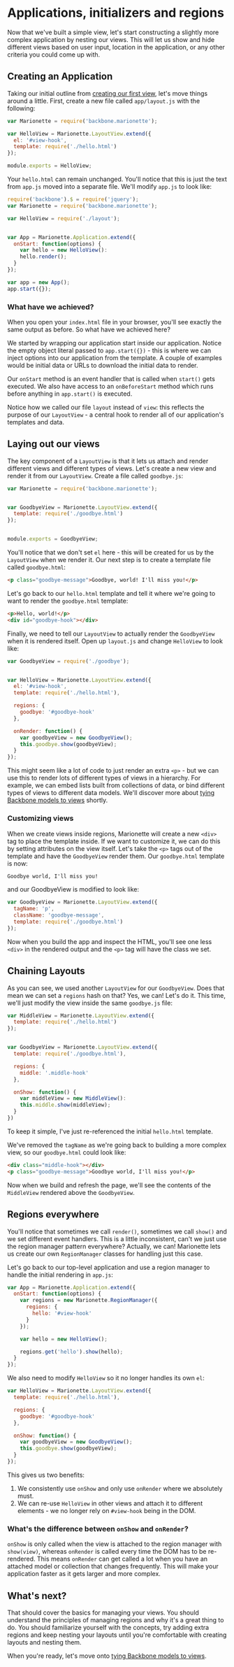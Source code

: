 # Applications, initializers and regions

Now that we've built a simple view, let's start constructing a slightly more
complex application by nesting our views. This will let us show and hide
different views based on user input, location in the application, or any other
criteria you could come up with.

## Creating an Application

Taking our initial outline from
[creating our first view](./firstview.md#project-outline), let's move things
around a little. First, create a new file called `app/layout.js` with the
following:

```js
var Marionette = require('backbone.marionette');

var HelloView = Marionette.LayoutView.extend({
  el: '#view-hook',
  template: require('./hello.html')
});

module.exports = HelloView;
```

Your `hello.html` can remain unchanged. You'll notice that this is just the text
from `app.js` moved into a separate file. We'll modify `app.js` to look like:

```js
require('backbone').$ = require('jquery');
var Marionette = require('backbone.marionette');

var HelloView = require('./layout');


var App = Marionette.Application.extend({
  onStart: function(options) {
    var hello = new HelloView():
    hello.render();
  }
});

var app = new App();
app.start({});
```

### What have we achieved?

When you open your `index.html` file in your browser, you'll see exactly the
same output as before. So what have we achieved here?

We started by wrapping our application start inside our application. Notice the
empty object literal passed to `app.start({})` - this is where we can inject
options into our application from the template. A couple of examples would be
initial data or URLs to download the initial data to render.

Our `onStart` method is an event handler that is called when `start()` gets
executed. We also have access to an `onBeforeStart` method which runs before
anything in `app.start()` is executed.

Notice how we called our file `layout` instead of `view`: this reflects the
purpose of our `LayoutView` - a central hook to render all of our application's
templates and data.

## Laying out our views

The key component of a `LayoutView` is that it lets us attach and render
different views and different types of views. Let's create a new view and render
it from our `LayoutView`. Create a file called `goodbye.js`:

```js
var Marionette = require('backbone.marionette');


var GoodbyeView = Marionette.LayoutView.extend({
  template: require('./goodbye.html')
});


module.exports = GoodbyeView;
```

You'll notice that we don't set `el` here - this will be created for us by the
`LayoutView` when we render it. Our next step is to create a template file
called `goodbye.html`:

```html
<p class="goodbye-message">Goodbye, world! I'll miss you!</p>
```

Let's go back to our `hello.html` template and tell it where we're going to want
to render the `goodbye.html` template:

```html
<p>Hello, world!</p>
<div id="goodbye-hook"></div>
```

Finally, we need to tell our `LayoutView` to actually render the `GoodbyeView`
when it is rendered itself. Open up `layout.js` and change `HelloView` to look
like:

```js
var GoodbyeView = require('./goodbye');


var HelloView = Marionette.LayoutView.extend({
  el: '#view-hook',
  template: require('./hello.html'),

  regions: {
    goodbye: '#goodbye-hook'
  },

  onRender: function() {
    var goodbyeView = new GoodbyeView();
    this.goodbye.show(goodbyeView);
  }
});
```

This might seem like a lot of code to just render an extra `<p>` - but we can
use this to render lots of different types of views in a hierarchy. For example,
we can embed lists built from collections of data, or bind different types of
views to different data models. We'll discover more about
[tying Backbone models to views](./models.md) shortly.

### Customizing views

When we create views inside regions, Marionette will create a new `<div>` tag
to place the template inside. If we want to customize it, we can do this by
setting attributes on the view itself. Let's take the `<p>` tags out of the
template and have the `GoodbyeView` render them. Our `goodbye.html` template is
now:

```html
Goodbye world, I'll miss you!
```

and our GoodbyeView is modified to look like:

```js
var GoodbyeView = Marionette.LayoutView.extend({
  tagName: 'p',
  className: 'goodbye-message',
  template: require('./goodbye.html')
});
```

Now when you build the app and inspect the HTML, you'll see one less `<div>` in
the rendered output and the `<p>` tag will have the class we set.

## Chaining Layouts

As you can see, we used another `LayoutView` for our `GoodbyeView`. Does that
mean we can set a `regions` hash on that? Yes, we can! Let's do it. This time,
we'll just modify the view inside the same `goodbye.js` file:

```js
var MiddleView = Marionette.LayoutView.extend({
  template: require('./hello.html')
});


var GoodbyeView = Marionette.LayoutView.extend({
  template: require('./goodbye.html'),

  regions: {
    middle: '.middle-hook'
  },

  onShow: function() {
    var middleView = new MiddleView():
    this.middle.show(middleView);
  }
})
```

To keep it simple, I've just re-referenced the initial `hello.html` template.

We've removed the `tagName` as we're going back to building a more complex view,
so our `goodbye.html` could look like:

```html
<div class="middle-hook"></div>
<p class="goodbye-message">Goodbye world, I'll miss you!</p>
```

Now when we build and refresh the page, we'll see the contents of the
`MiddleView` rendered above the `GoodbyeView`.

## Regions everywhere

You'll notice that sometimes we call `render()`, sometimes we call `show()` and
we set different event handlers. This is a little inconsistent, can't we just
use the region manager pattern everywhere? Actually, we can! Marionette lets us
create our own `RegionManager` classes for handling just this case.

Let's go back to our top-level application and use a region manager to handle
the initial rendering in `app.js`:

```js
var App = Marionette.Application.extend({
  onStart: function(options) {
    var regions = new Marionette.RegionManager({
      regions: {
        hello: '#view-hook'
      }
    });

    var hello = new HelloView();

    regions.get('hello').show(hello);
  }
});
```

We also need to modify `HelloView` so it no longer handles its own `el`:

```js
var HelloView = Marionette.LayoutView.extend({
  template: require('./hello.html'),

  regions: {
    goodbye: '#goodbye-hook'
  },

  onShow: function() {
    var goodbyeView = new GoodbyeView();
    this.goodbye.show(goodbyeView);
  }
});
```

This gives us two benefits:
  1. We consistently use `onShow` and only use `onRender` where we absolutely
    must.
  2. We can re-use `HelloView` in other views and attach it to different
    elements - we no longer rely on `#view-hook` being in the DOM.

### What's the difference between `onShow` and `onRender`?

`onShow` is only called when the view is attached to the region manager with
`show(view)`, whereas `onRender` is called every time the DOM has to be
re-rendered. This means `onRender` can get called a lot when you have an
attached model or collection that changes frequently. This will make your
application faster as it gets larger and more complex.


## What's next?

That should cover the basics for managing your views. You should understand the
principles of managing regions and why it's a great thing to do. You should
familiarize yourself with the concepts, try adding extra regions and keep
nesting your layouts until you're comfortable with creating layouts and nesting
them.

When you're ready, let's move onto
[tying Backbone models to views](./models.md).
